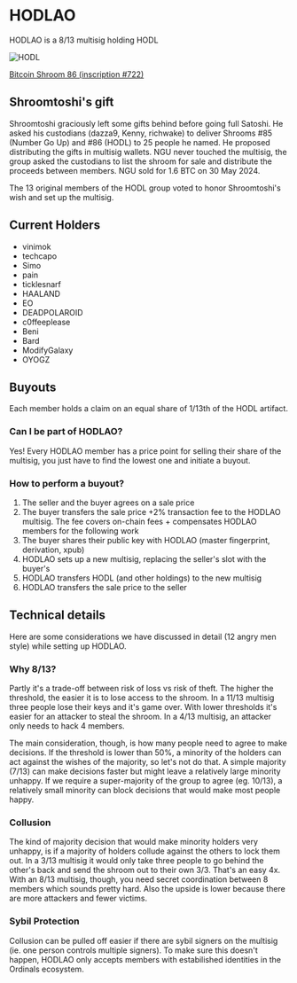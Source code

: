# HODLAO

HODLAO is a 8/13 multisig holding HODL

![HODL](https://ordin-delta.vercel.app/content/890e6644eb08f0c9bfe747c4bd8302734e9f9b9562fa4063681c3a988a89a52ai0)

[Bitcoin Shroom 86 (inscription #722)](https://ordinals.com/inscription/890e6644eb08f0c9bfe747c4bd8302734e9f9b9562fa4063681c3a988a89a52ai0)

## Shroomtoshi's gift

Shroomtoshi graciously left some gifts behind before going full Satoshi. He asked his custodians (dazza9, Kenny, richwake) to deliver Shrooms #85 (Number Go Up) and #86 (HODL) to 25 people he named. He proposed distributing the gifts in multisig wallets. NGU never touched the multisig, the group asked the custodians to list the shroom for sale and distribute the proceeds between members. NGU sold for 1.6 BTC on 30 May 2024. 

The 13 original members of the HODL group voted to honor Shroomtoshi's wish and set up the multisig. 

## Current Holders

- vinimok
- techcapo
- Simo
- pain
- ticklesnarf
- HAALAND
- EO
- DEADPOLAROID
- c0ffeeplease
- Beni
- Bard
- ModifyGalaxy
- OYOGZ

## Buyouts

Each member holds a claim on an equal share of 1/13th of the HODL artifact.

### Can I be part of HODLAO?

Yes! Every HODLAO member has a price point for selling their share of the multisig, you just have to find the lowest one and initiate a buyout.

### How to perform a buyout?

1. The seller and the buyer agrees on a sale price
1. The buyer transfers the sale price +2% transaction fee to the HODLAO multisig. The fee covers on-chain fees + compensates HODLAO members for the following work
1. The buyer shares their public key with HODLAO (master fingerprint, derivation, xpub)
1. HODLAO sets up a new multisig, replacing the seller's slot with the buyer's
1. HODLAO transfers HODL (and other holdings) to the new multisig
1. HODLAO transfers the sale price to the seller

## Technical details

Here are some considerations we have discussed in detail (12 angry men style) while setting up HODLAO.

### Why 8/13?

Partly it's a trade-off between risk of loss vs risk of theft. The higher the threshold, the easier it is to lose access to the shroom. In a 11/13 multisig three people lose their keys and it's game over. With lower thresholds it's easier for an attacker to steal the shroom. In a 4/13 multisig, an attacker only needs to hack 4 members. 

The main consideration, though, is how many people need to agree to make decisions. If the threshold is lower than 50%, a minority of the holders can act against the wishes of the majority, so let's not do that. A simple majority (7/13) can make decisions faster but might leave a relatively large minority unhappy. If we require a super-majority of the group to agree (eg. 10/13), a relatively small minority can block decisions that would make most people happy.

### Collusion

The kind of majority decision that would make minority holders very unhappy, is if a majority of holders collude against the others to lock them out. In a 3/13 multisig it would only take three people to go behind the other's back and send the shroom out to their own 3/3. That's an easy 4x. With an 8/13 multisig, though, you need secret coordination between 8 members which sounds pretty hard. Also the upside is lower because there are more attackers and fewer victims.

### Sybil Protection

Collusion can be pulled off easier if there are sybil signers on the multisig (ie. one person controls multiple signers). To make sure this doesn't happen, HODLAO only accepts members with estabilished identities in the Ordinals ecosystem.


